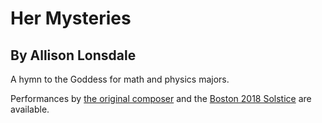 # Her Mysteries
## By Allison Lonsdale
A hymn to the Goddess for math and physics majors.

Performances by [the original composer](https://www.youtube.com/watch?v=rXALHxGeSps) and the [Boston 2018 Solstice](https://www.jefftk.com/solstice-2018/04--her-mysteries.mp3) are available.